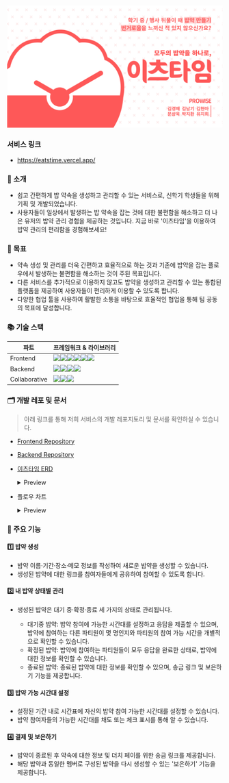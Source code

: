 <div align="center">
  <img src="https://github.com/goormthon-Univ/2024_BEOTKKOTTHON_TEAM_11/blob/main/pics/eatstime_intro.png" width="auto" height="auto">
</div>

### 서비스 링크
  - https://eatstime.vercel.app/

### 🔖 소개
  - 쉽고 간편하게 밥 약속을 생성하고 관리할 수 있는 서비스로, 신학기 학생들을 위해 기획 및 개발되었습니다.
  - 사용자들이 일상에서 발생하는 밥 약속을 잡는 것에 대한 불편함을 해소하고 더 나은 유저의 밥약 관리 경험을 제공하는 것입니다. 지금 바로 '이츠타임'을 이용하여 밥약 관리의 편리함을 경험해보세요!

### 🎯 목표
  - 약속 생성 및 관리를 더욱 간편하고 효율적으로 하는 것과 기존에 밥약을 잡는 플로우에서 발생하는 불편함을 해소하는 것이 주된 목표입니다.
  - 다른 서비스를 추가적으로 이용하지 않고도 밥약을 생성하고 관리할 수 있는 통합된 플랫폼을 제공하여 사용자들이 편리하게 이용할 수 있도록 합니다.
  - 다양한 협업 툴을 사용하여 활발한 소통을 바탕으로 효율적인 협업을 통해 팀 공동의 목표에 달성합니다.
 
### 📚 기술 스택

|파트|프레임워크 & 라이브러리|
|---|---|
|Frontend|<img src="https://img.shields.io/badge/React-61DAFB?style=flat-square&logo=react&logoColor=white"/><img src="https://img.shields.io/badge/Vite-646CFF?style=flat-square&logo=vite&logoColor=white"/><img src="https://img.shields.io/badge/Styled_Components-DB7093?style=flat-square&logo=styledcomponents&logoColor=white"/><img src="https://img.shields.io/badge/Redux-764ABC?style=flat-square&logo=redux&logoColor=white"/><img src="https://img.shields.io/badge/Axios-5A29E4?style=flat-square&logo=axios&logoColor=white"/><img src="https://img.shields.io/badge/Vercel-0000?style=flat-square&logo=vercel&logoColor=white"/>|
|Backend|<img src="https://img.shields.io/badge/Spring Boot-6DB33F?style=flat-square&logo=springboot&logoColor=white"/><img src="https://img.shields.io/badge/Spring Security-6DB33F?style=flat-square&logo=springsecurity&logoColor=white"/><img src="https://img.shields.io/badge/JWT-000000?style=flat-square&logo=jsonwebtokens&logoColor=white"/><img src="https://img.shields.io/badge/MySQL-4479A1?style=flat-square&logo=mysql&logoColor=white"/>|
|Collaborative|<img src="https://img.shields.io/badge/Notion-000000?style=flat-square&logo=notion&logoColor=white"/><img src="https://img.shields.io/badge/Figma-F24E1E?style=flat-square&logo=figma&logoColor=white"/><img src="https://img.shields.io/badge/GitHub-181717?style=flat-square&logo=github&logoColor=white"/>|


### 🗂️ 개발 레포 및 문서
> 아래 링크를 통해 저희 서비스의 개발 레포지토리 및 문서를 확인하실 수 있습니다.
  
- [Frontend Repository](https://github.com/goormthon-Univ/2024_BEOTKKOTTHON_TEAM_11_FE)
- [Backend Repository](https://github.com/goormthon-Univ/2024_BEOTKKOTTHON_TEAM_11_BE)
- [이츠타임 ERD](https://www.erdcloud.com/d/txHpp4bQaeeqAntZJ)
  <details>
    <summary>Preview</summary>

    <div align="center">
  <img src="https://github.com/goormthon-Univ/2024_BEOTKKOTTHON_TEAM_11/blob/main/pics/eatstime_erd.png" width="auto" height="auto">
</div>

  </details>

- 플로우 차트
  <details>
    <summary>Preview</summary>
  
    <div align="center">
  <img src="https://github.com/goormthon-Univ/2024_BEOTKKOTTHON_TEAM_11/blob/main/pics/eatstime_flow.png" width="auto" height="auto">
</div>

  </details>

### 🔗 주요 기능

  #### 1️⃣ 밥약 생성
  - 밥약 이름·기간·장소·메모 정보를 작성하여 새로운 밥약을 생성할 수 있습니다.
  - 생성된 밥약에 대한 링크를 참여자들에게 공유하여 참여할 수 있도록 합니다.

  #### 2️⃣ 내 밥약 상태별 관리
  - 생성된 밥약은 대기 중·확정·종료 세 가지의 상태로 관리됩니다.

    + 대기중 밥약: 밥약 참여에 가능한 시간대를 설정하고 응답을 제출할 수 있으며, 밥약에 참여하는 다른 파티원이 몇 명인지와 파티원의 참여 가능 시간을 개별적으로 확인할 수 있습니다.
    + 확정된 밥약: 밥약에 참여하는 파티원들이 모두 응답을 완료한 상태로, 밥약에 대한 정보를 확인할 수 있습니다.
    + 종료된 밥약: 종료된 밥약에 대한 정보를 확인할 수 있으며, 송금 링크 및 보은하기 기능을 제공합니다. 

  #### 3️⃣ 밥약 가능 시간대 설정
  - 설정된 기간 내로 시간표에 자신의 밥약 참여 가능한 시간대를 설정할 수 있습니다.
  - 밥약 참여자들의 가능한 시간대를 채도 또는 체크 표시를 통해 알 수 있습니다.

  #### 4️⃣ 결제 및 보은하기
  - 밥약이 종료된 후 약속에 대한 정보 및 더치 페이를 위한 송금 링크를 제공합니다.
  - 해당 밥약과 동일한 멤버로 구성된 밥약을 다시 생성할 수 있는 '보은하기' 기능을 제공합니다.
